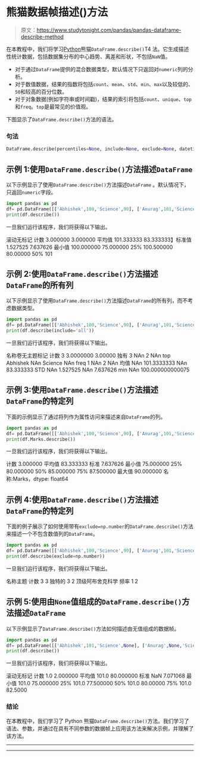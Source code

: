 # 熊猫数据帧描述()方法

> 原文：<https://www.studytonight.com/pandas/pandas-dataframe-describe-method>

在本教程中，我们将学习[Python](https://www.studytonight.com/python/getting-started-with-python)熊猫`DataFrame.describe()`T4 法。它生成描述性统计数据，包括数据集分布的中心趋势、离差和形状，不包括`NaN`值。

*   对于通过`DataFrame`提供的混合数据类型，默认情况下只返回对`numeric`列的分析。
*   对于数值数据，结果的指数将包括`count`、`mean`、`std`、`min`、`max`以及较低的、`50`和较高的百分位数。
*   对于对象数据(例如字符串或时间戳)，结果的索引将包括`count`、`unique`、`top`和`freq`。`top`是最常见的价值观。

下图显示了`DataFrame.describe()`方法的语法。

### 句法

```py
DataFrame.describe(percentiles=None, include=None, exclude=None, datetime_is_numeric=False)
```

## 示例 1:使用`DataFrame.describe()`方法描述`DataFrame`

以下示例显示了使用`DataFrame.describe()`方法描述`DataFrame` 。默认情况下，只返回`numeric`字段。

```py
import pandas as pd
df= pd.DataFrame([['Abhishek',100,'Science',90], ['Anurag',101,'Science',85],['Chetan',103,'Maths',75]], columns=['Name', 'Roll No', 'Subject', 'Marks'])
print(df.describe())
```

一旦我们运行该程序，我们将获得以下输出。

滚动无标记
计数 3.000000 3.000000
平均值 101.333333 83.333333】标准值 1.527525 7.637626
最小值 100.000000 75.000000
25% 100.500000 80.00000
50% 101

## 示例 2:使用`DataFrame.describe()`方法描述`DataFrame`的所有列

以下示例显示了使用`DataFrame.describe()`方法描述`DataFrame`的所有列，而不考虑数据类型。

```py
import pandas as pd
df= pd.DataFrame([['Abhishek',100,'Science',90], ['Anurag',101,'Science',85],['Chetan',103,'Maths',75]], columns=['Name', 'Roll No', 'Subject', 'Marks'])
print(df.describe(include='all'))
```

一旦我们运行该程序，我们将获得以下输出。

名称卷无主题标记
计数 3 3.0000000 3.00000
独有 3 NAn 2 NAn
top Abhishek NAn Science NAn
freq 1 NAn 2 NAn
均值 NAn 101.3333333 NAn 83.333333
STD NAn 1.527525 NAn 7.637626
min NAn 100.000000000075

## 示例 3:使用`DataFrame.describe()`方法描述`DataFrame`的特定列

下面的示例显示了通过将列作为属性访问来描述来自`DataFrame`的列。

```py
import pandas as pd
df= pd.DataFrame([['Abhishek',100,'Science',90], ['Anurag',101,'Science',85],['Chetan',103,'Maths',75]], columns=['Name', 'Roll No', 'Subject', 'Marks'])
print(df.Marks.describe())
```

一旦我们运行该程序，我们将获得以下输出。

计数 3.000000
平均值 83.333333
标准 7.637626
最小值 75.000000
25% 80.000000
50% 85.000000
75% 87.500000
最大值 90.000000
名称:Marks，dtype: float64

## 示例 4:使用`DataFrame.describe()`方法描述`DataFrame`的特定列

下面的例子展示了如何使用带有`exclude=np.number`的`DataFrame.describe()`方法来描述一个不包含数值列的`DataFrame`。

```py
import pandas as pd
df= pd.DataFrame([['Abhishek',100,'Science',90], ['Anurag',101,'Science',85],['Chetan',103,'Maths',75]], columns=['Name', 'Roll No', 'Subject', 'Marks'])
print(df.describe(exclude=np.number))
```

一旦我们运行该程序，我们将获得以下输出。

名称主题
计数 3 3
独特的 3 2
顶级阿布舍克科学
频率 1 2

## 示例 5:使用由`None`值组成的`DataFrame.describe()`方法描述`DataFrame`

以下示例显示了`DataFrame.describe()`方法如何描述由无值组成的数据帧。

```py
import pandas as pd
df= pd.DataFrame([['Abhishek',101,'Science',None], ['Anurag',None,'Science',85],['Chetan',None,'Maths',75]], columns=['Name', 'Roll No', 'Subject', 'Marks'])
print(df.describe())
```

一旦我们运行该程序，我们将获得以下输出。

滚动无标记
计数 1.0 2.000000
平均值 101.0 80.000000
标准 NaN 7.071068
最小值 101.0 75.000000
25% 101.0 77.500000
50% 101.0 80.00000
75% 101.0 82.5000

### 结论

在本教程中，我们学习了 Python 熊猫`DataFrame.describe()`方法。我们学习了语法、参数，并通过在具有不同参数的数据帧上应用该方法来解决示例，并理解了该方法。

* * *

* * *